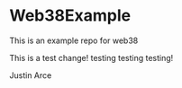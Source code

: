 # Web38Example
This is an example repo for web38


This is a test change! testing testing testing! 


Justin Arce